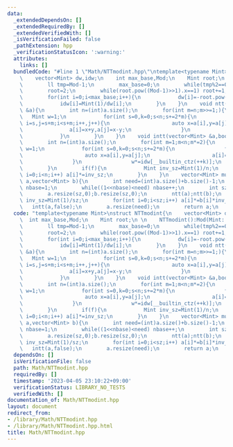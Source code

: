 ```yaml
---
data:
  _extendedDependsOn: []
  _extendedRequiredBy: []
  _extendedVerifiedWith: []
  _isVerificationFailed: false
  _pathExtension: hpp
  _verificationStatusIcon: ':warning:'
  attributes:
    links: []
  bundledCode: "#line 1 \"Math/NTTmodint.hpp\"\ntemplate<typename Mint>\nstruct NTTmodint{\n\
    \    vector<Mint> dw,idw;\n    int max_base,Mod;\n    Mint root;\n \n    NTTmodint():Mod(Mint::get_mod()){\n\
    \        ll tmp=Mod-1;\n        max_base=0;\n        while(tmp%2==0) tmp>>=1,max_base++;\n\
    \        root=2;\n        while(root.pow((Mod-1)>>1).x==1) root+=1;\n        dw.resize(max_base);idw.resize(max_base);\n\
    \        for(int i=0;i<max_base;i++){\n            dw[i]=-root.pow((Mod-1)>>(i+2));\n\
    \            idw[i]=Mint(1)/dw[i];\n        }\n    }\n    void ntt(vector<Mint>\
    \ &a){\n        int n=(int)a.size();\n        for(int m=n;m>>=1;){\n         \
    \   Mint w=1;\n            for(int s=0,k=0;s<n;s+=2*m){\n                for(int\
    \ i=s,j=s+m;i<s+m;i++,j++){\n                    auto x=a[i],y=a[j]*w;\n     \
    \               a[i]=x+y,a[j]=x-y;\n                }\n                w*=dw[__builtin_ctz(++k)];\n\
    \            }\n        }\n    }\n    void intt(vector<Mint> &a,bool f=true){\n\
    \        int n=(int)a.size();\n        for(int m=1;m<n;m*=2){\n            Mint\
    \ w=1;\n            for(int s=0,k=0;s<n;s+=2*m){\n                for(int i=s,j=s+m;i<s+m;i++,j++){\n\
    \                    auto x=a[i],y=a[j];\n                    a[i]=x+y,a[j]=(x-y)*w;\n\
    \                }\n                w*=idw[__builtin_ctz(++k)];\n            }\n\
    \        }\n        if(f){\n            Mint inv_sz=Mint(1)/n;\n            for(int\
    \ i=0;i<n;i++) a[i]*=inv_sz;\n        }\n    }\n    vector<Mint> multiply(vector<Mint>\
    \ a,vector<Mint> b){\n        int need=(int)a.size()+b.size()-1;\n        int\
    \ nbase=1;\n        while((1<<nbase)<need) nbase++;\n        int sz=1<<nbase;\n\
    \        a.resize(sz,0);b.resize(sz,0);\n        ntt(a);ntt(b);\n        Mint\
    \ inv_sz=Mint(1)/sz;\n        for(int i=0;i<sz;i++) a[i]*=b[i]*inv_sz;\n     \
    \   intt(a,false);\n        a.resize(need);\n        return a;\n    }\n};\n"
  code: "template<typename Mint>\nstruct NTTmodint{\n    vector<Mint> dw,idw;\n  \
    \  int max_base,Mod;\n    Mint root;\n \n    NTTmodint():Mod(Mint::get_mod()){\n\
    \        ll tmp=Mod-1;\n        max_base=0;\n        while(tmp%2==0) tmp>>=1,max_base++;\n\
    \        root=2;\n        while(root.pow((Mod-1)>>1).x==1) root+=1;\n        dw.resize(max_base);idw.resize(max_base);\n\
    \        for(int i=0;i<max_base;i++){\n            dw[i]=-root.pow((Mod-1)>>(i+2));\n\
    \            idw[i]=Mint(1)/dw[i];\n        }\n    }\n    void ntt(vector<Mint>\
    \ &a){\n        int n=(int)a.size();\n        for(int m=n;m>>=1;){\n         \
    \   Mint w=1;\n            for(int s=0,k=0;s<n;s+=2*m){\n                for(int\
    \ i=s,j=s+m;i<s+m;i++,j++){\n                    auto x=a[i],y=a[j]*w;\n     \
    \               a[i]=x+y,a[j]=x-y;\n                }\n                w*=dw[__builtin_ctz(++k)];\n\
    \            }\n        }\n    }\n    void intt(vector<Mint> &a,bool f=true){\n\
    \        int n=(int)a.size();\n        for(int m=1;m<n;m*=2){\n            Mint\
    \ w=1;\n            for(int s=0,k=0;s<n;s+=2*m){\n                for(int i=s,j=s+m;i<s+m;i++,j++){\n\
    \                    auto x=a[i],y=a[j];\n                    a[i]=x+y,a[j]=(x-y)*w;\n\
    \                }\n                w*=idw[__builtin_ctz(++k)];\n            }\n\
    \        }\n        if(f){\n            Mint inv_sz=Mint(1)/n;\n            for(int\
    \ i=0;i<n;i++) a[i]*=inv_sz;\n        }\n    }\n    vector<Mint> multiply(vector<Mint>\
    \ a,vector<Mint> b){\n        int need=(int)a.size()+b.size()-1;\n        int\
    \ nbase=1;\n        while((1<<nbase)<need) nbase++;\n        int sz=1<<nbase;\n\
    \        a.resize(sz,0);b.resize(sz,0);\n        ntt(a);ntt(b);\n        Mint\
    \ inv_sz=Mint(1)/sz;\n        for(int i=0;i<sz;i++) a[i]*=b[i]*inv_sz;\n     \
    \   intt(a,false);\n        a.resize(need);\n        return a;\n    }\n};"
  dependsOn: []
  isVerificationFile: false
  path: Math/NTTmodint.hpp
  requiredBy: []
  timestamp: '2023-04-05 23:10:22+09:00'
  verificationStatus: LIBRARY_NO_TESTS
  verifiedWith: []
documentation_of: Math/NTTmodint.hpp
layout: document
redirect_from:
- /library/Math/NTTmodint.hpp
- /library/Math/NTTmodint.hpp.html
title: Math/NTTmodint.hpp
---
```


